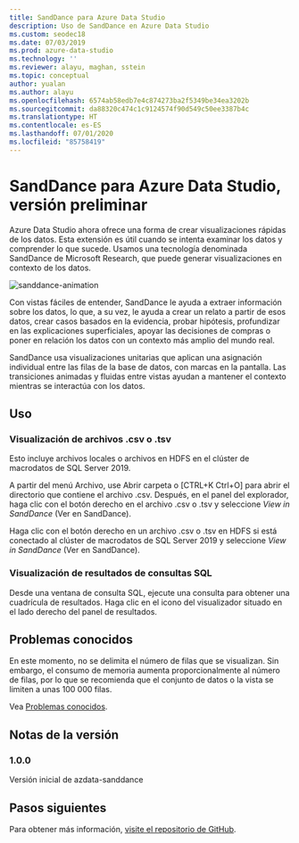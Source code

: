 ```yaml
---
title: SandDance para Azure Data Studio
description: Uso de SandDance en Azure Data Studio
ms.custom: seodec18
ms.date: 07/03/2019
ms.prod: azure-data-studio
ms.technology: ''
ms.reviewer: alayu, maghan, sstein
ms.topic: conceptual
author: yualan
ms.author: alayu
ms.openlocfilehash: 6574ab58edb7e4c874273ba2f5349be34ea3202b
ms.sourcegitcommit: da88320c474c1c9124574f90d549c50ee3387b4c
ms.translationtype: HT
ms.contentlocale: es-ES
ms.lasthandoff: 07/01/2020
ms.locfileid: "85758419"
---
```

# <a name="sanddance-for-azure-data-studio-preview"></a>SandDance para Azure Data Studio, versión preliminar
Azure Data Studio ahora ofrece una forma de crear visualizaciones rápidas de los datos. Esta extensión es útil cuando se intenta examinar los datos y comprender lo que sucede. Usamos una tecnología denominada SandDance de Microsoft Research, que puede generar visualizaciones en contexto de los datos.

![sanddance-animation](https://user-images.githubusercontent.com/11507384/54236654-52d42800-44d1-11e9-859e-6c5d297a46d2.gif)

Con vistas fáciles de entender, SandDance le ayuda a extraer información sobre los datos, lo que, a su vez, le ayuda a crear un relato a partir de esos datos, crear casos basados en la evidencia, probar hipótesis, profundizar en las explicaciones superficiales, apoyar las decisiones de compras o poner en relación los datos con un contexto más amplio del mundo real.

SandDance usa visualizaciones unitarias que aplican una asignación individual entre las filas de la base de datos, con marcas en la pantalla.
Las transiciones animadas y fluidas entre vistas ayudan a mantener el contexto mientras se interactúa con los datos.

## <a name="usage"></a>Uso

### <a name="view-csv-or-tsv-files"></a>Visualización de archivos .csv o .tsv
Esto incluye archivos locales o archivos en HDFS en el clúster de macrodatos de SQL Server 2019.
 
A partir del menú Archivo, use Abrir carpeta o [CTRL+K Ctrl+O] para abrir el directorio que contiene el archivo .csv.  Después, en el panel del explorador, haga clic con el botón derecho en el archivo .csv o .tsv y seleccione *View in SandDance* (Ver en SandDance).

Haga clic con el botón derecho en un archivo .csv o .tsv en HDFS si está conectado al clúster de macrodatos de SQL Server 2019 y seleccione *View in SandDance* (Ver en SandDance).

### <a name="view-sql-query-results"></a>Visualización de resultados de consultas SQL

Desde una ventana de consulta SQL, ejecute una consulta para obtener una cuadrícula de resultados. Haga clic en el icono del visualizador situado en el lado derecho del panel de resultados.

## <a name="known-issues"></a>Problemas conocidos

En este momento, no se delimita el número de filas que se visualizan. Sin embargo, el consumo de memoria aumenta proporcionalmente al número de filas, por lo que se recomienda que el conjunto de datos o la vista se limiten a unas 100 000 filas.

Vea [Problemas conocidos](https://microsoft.github.io/SandDance/#known-issues).

## <a name="release-notes"></a>Notas de la versión

### <a name="100"></a>1.0.0

Versión inicial de azdata-sanddance

## <a name="next-steps"></a>Pasos siguientes
Para obtener más información, [visite el repositorio de GitHub](https://github.com/Microsoft/SandDance).
